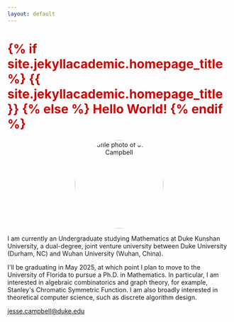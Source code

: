 ```yaml
---
layout: default
---
```


<h1 style="color: #cc0000;">
  {% if site.jekyllacademic.homepage_title %}
    {{ site.jekyllacademic.homepage_title }}
  {% else %}
    Hello World!
  {% endif %}
</h1>

<p align="center">
  <img src="/files/images/jesse.jpg" alt="Profile photo of Jesse Campbell" style="width: 200px; border-radius: 50%;">
</p>

<p>
  I am currently an Undergraduate studying Mathematics at Duke Kunshan University, a dual-degree, joint venture university between Duke University (Durham, NC) and Wuhan University (Wuhan, China).
</p>

<p>
  I'll be graduating in May 2025, at which point I plan to move to the University of Florida to pursue a Ph.D. in Mathematics. In particular, I am interested in algebraic combinatorics and graph theory, for example, Stanley's Chromatic Symmetric Function. I am also broadly interested in theoretical computer science, such as discrete algorithm design.
</p>

<p>
  <i class="fa fa-envelope"></i>
  <a href="mailto:jesse.campbell@duke.edu">jesse.campbell@duke.edu</a>
</p>
